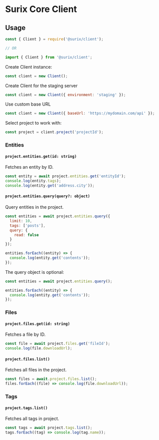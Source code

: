 # Surix Core Client

## Usage

```javascript
const { Client } = require('@surix/client');

// OR

import { Client } from '@surix/client';
```

Create Client instance:

```javascript
const client = new Client();
```

Create Client for the staging server

```javascript
const client = new Client({ environment: 'staging' });
```

Use custom base URL

```javascript
const client = new Client({ baseUrl: 'https://mydomain.com/api' });
```

Select project to work with:

```javascript
const project = client.project('projectId');
```

### Entities

#### `project.entities.get(id: string)`

Fetches an entity by ID.

```javascript
const entity = await project.entities.get('entityId');
console.log(entity.tags);
console.log(entity.get('address.city'));
```

#### `project.entities.query(query?: object)`

Query entities in the project.

```javascript
const entities = await project.entities.query({
  limit: 10,
  tags: ['posts'],
  query: {
    read: false
  }
});

entities.forEach((entity) => {
  console.log(entity.get('contents'));
});
```

The query object is optional:

```javascript
const entities = await project.entities.query();

entities.forEach((entity) => {
  console.log(entity.get('contents'));
});
```

### Files

#### `project.files.get(id: string)`

Fetches a file by ID.

```javascript
const file = await project.files.get('fileId');
console.log(file.downloadUrl);
```

#### `project.files.list()`

Fetches all files in the project.

```javascript
const files = await.project.files.list();
files.forEach((file) => console.log(file.downloadUrl));
```

### Tags

#### `project.tags.list()`

Fetches all tags in project.

```javascript
const tags = await project.tags.list();
tags.forEach((tag) => console.log(tag.name));
```
